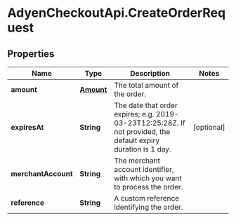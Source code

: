 # AdyenCheckoutApi.CreateOrderRequest

## Properties

Name | Type | Description | Notes
------------ | ------------- | ------------- | -------------
**amount** | [**Amount**](Amount.md) | The total amount of the order. | 
**expiresAt** | **String** | The date that order expires; e.g. 2019-03-23T12:25:28Z. If not provided, the default expiry duration is 1 day. | [optional] 
**merchantAccount** | **String** | The merchant account identifier, with which you want to process the order. | 
**reference** | **String** | A custom reference identifying the order. | 



